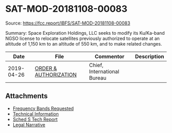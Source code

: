SAT-MOD-20181108-00083
===
Source: https://fcc.report/IBFS/SAT-MOD-20181108-00083

Summary:
Space Exploration Holdings, LLC seeks to modify its Ku/Ka-band NGSO license
to relocate satellites previously authorized to operate at an altitude of
1,150 km to an altitude of 550 km, and to make related changes.

| Date | File | Commentor | Description |
|------|------|-----------|-------------|
| 2019-04-26 | [ORDER & AUTHORIZATION](1666723.pdf) | Chief, International Bureau ||

Attachments
---
* [Frequency Bands Requested](1569856.pdf)
* [Technical Information](1569860.pdf)
* [Sched S Tech Report](1569902.pdf)
* [Legal Narrative](1569859.pdf)
